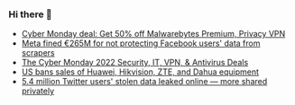### Hi there 👋

<!--START_SECTION:feed-->
* [Cyber Monday deal: Get 50% off Malwarebytes Premium, Privacy VPN](https://www.bleepingcomputer.com/news/security/cyber-monday-deal-get-50-percent-off-malwarebytes-premium-privacy-vpn/)
* [Meta fined €265M for not protecting Facebook users' data from scrapers](https://www.bleepingcomputer.com/news/security/meta-fined-265m-for-not-protecting-facebook-users-data-from-scrapers/)
* [The Cyber Monday 2022 Security, IT, VPN, & Antivirus Deals](https://www.bleepingcomputer.com/news/security/the-cyber-monday-2022-security-it-vpn-and-antivirus-deals/)
* [US bans sales of Huawei, Hikvision, ZTE, and Dahua equipment](https://www.bleepingcomputer.com/news/security/us-bans-sales-of-huawei-hikvision-zte-and-dahua-equipment/)
* [5.4 million Twitter users' stolen data leaked online — more shared privately](https://www.bleepingcomputer.com/news/security/54-million-twitter-users-stolen-data-leaked-online-more-shared-privately/)
<!--END_SECTION:feed-->

<!--
**frankenk/frankenk** is a ✨ _special_ ✨ repository because its `README.md` (this file) appears on your GitHub profile.

Here are some ideas to get you started:

- 🔭 I’m currently working on ...
- 🌱 I’m currently learning ...
- 👯 I’m looking to collaborate on ...
- 🤔 I’m looking for help with ...
- 💬 Ask me about ...
- 📫 How to reach me: ...
- 😄 Pronouns: ...
- ⚡ Fun fact: ...
-->



